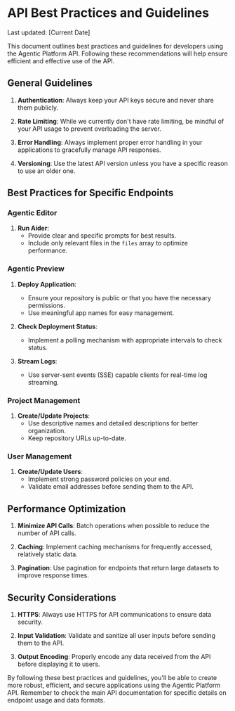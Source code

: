 # API Best Practices and Guidelines

Last updated: [Current Date]

This document outlines best practices and guidelines for developers using the Agentic Platform API. Following these recommendations will help ensure efficient and effective use of the API.

## General Guidelines

1. **Authentication**: Always keep your API keys secure and never share them publicly.

2. **Rate Limiting**: While we currently don't have rate limiting, be mindful of your API usage to prevent overloading the server.

3. **Error Handling**: Always implement proper error handling in your applications to gracefully manage API responses.

4. **Versioning**: Use the latest API version unless you have a specific reason to use an older one.

## Best Practices for Specific Endpoints

### Agentic Editor

1. **Run Aider**:
   - Provide clear and specific prompts for best results.
   - Include only relevant files in the `files` array to optimize performance.

### Agentic Preview

1. **Deploy Application**:
   - Ensure your repository is public or that you have the necessary permissions.
   - Use meaningful app names for easy management.

2. **Check Deployment Status**:
   - Implement a polling mechanism with appropriate intervals to check status.

3. **Stream Logs**:
   - Use server-sent events (SSE) capable clients for real-time log streaming.

### Project Management

1. **Create/Update Projects**:
   - Use descriptive names and detailed descriptions for better organization.
   - Keep repository URLs up-to-date.

### User Management

1. **Create/Update Users**:
   - Implement strong password policies on your end.
   - Validate email addresses before sending them to the API.

## Performance Optimization

1. **Minimize API Calls**: Batch operations when possible to reduce the number of API calls.

2. **Caching**: Implement caching mechanisms for frequently accessed, relatively static data.

3. **Pagination**: Use pagination for endpoints that return large datasets to improve response times.

## Security Considerations

1. **HTTPS**: Always use HTTPS for API communications to ensure data security.

2. **Input Validation**: Validate and sanitize all user inputs before sending them to the API.

3. **Output Encoding**: Properly encode any data received from the API before displaying it to users.

By following these best practices and guidelines, you'll be able to create more robust, efficient, and secure applications using the Agentic Platform API. Remember to check the main API documentation for specific details on endpoint usage and data formats.
